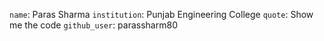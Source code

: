 `name`: Paras Sharma
`institution`: Punjab Engineering College
`quote`: Show me the code
`github_user`: parassharm80


